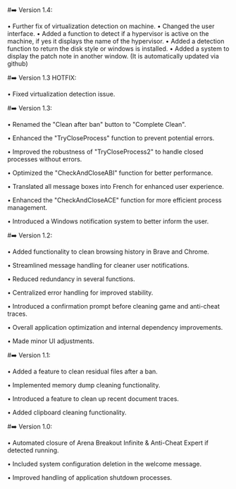 #➡️ Version 1.4:

• Further fix of virtualization detection on machine.
• Changed the user interface.
• Added a function to detect if a hypervisor is active on the machine, if yes it displays the name of the hypervisor.
• Added a detection function to return the disk style or windows is installed.
• Added a system to display the patch note in another window. (It is automatically updated via github)


#➡️ Version 1.3 HOTFIX:

• Fixed virtualization detection issue.


#➡️ Version 1.3:

• Renamed the "Clean after ban" button to "Complete Clean".

• Enhanced the "TryCloseProcess" function to prevent potential errors.

• Improved the robustness of "TryCloseProcess2" to handle closed processes without errors.

• Optimized the "CheckAndCloseABI" function for better performance.

• Translated all message boxes into French for enhanced user experience.

• Enhanced the "CheckAndCloseACE" function for more efficient process management.

• Introduced a Windows notification system to better inform the user.


#➡️ Version 1.2:

• Added functionality to clean browsing history in Brave and Chrome.

• Streamlined message handling for cleaner user notifications.

• Reduced redundancy in several functions.

• Centralized error handling for improved stability.

• Introduced a confirmation prompt before cleaning game and anti-cheat traces.

• Overall application optimization and internal dependency improvements.

• Made minor UI adjustments.


#➡️ Version 1.1:

• Added a feature to clean residual files after a ban.

• Implemented memory dump cleaning functionality.

• Introduced a feature to clean up recent document traces.

• Added clipboard cleaning functionality.


#➡️ Version 1.0:

• Automated closure of Arena Breakout Infinite & Anti-Cheat Expert if detected running.

• Included system configuration deletion in the welcome message.

• Improved handling of application shutdown processes.
